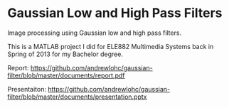 # Gaussian Low and High Pass Filters
Image processing using Gaussian low and high pass filters.

This is a MATLAB project I did for ELE882 Multimedia Systems back in Spring of 2013 for my Bachelor degree.

Report: https://github.com/andrewlohc/gaussian-filter/blob/master/documents/report.pdf

Presentaiton: https://github.com/andrewlohc/gaussian-filter/blob/master/documents/presentation.pptx

